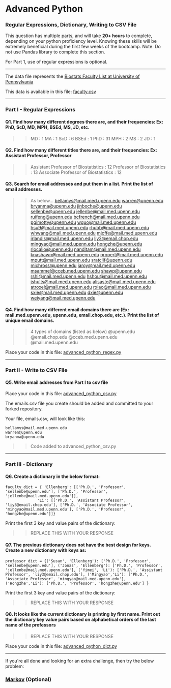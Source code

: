# Advanced Python    

### Regular Expressions, Dictionary, Writing to CSV File  

This question has multiple parts, and will take **20+ hours** to complete, depending on your python proficiency level.  Knowing these skills will be extremely beneficial during the first few weeks of the bootcamp.  Note:  Do not use Pandas library to complete this section.  

For Part 1, use of regular expressions is optional.  

---

The data file represents the [Biostats Faculty List at University of Pennsylvania](http://www.med.upenn.edu/cceb/biostat/faculty.shtml)

This data is available in this file:  [faculty.csv](python/faculty.csv)

--- 

### Part I - Regular Expressions  


#### Q1. Find how many different degrees there are, and their frequencies: Ex:  PhD, ScD, MD, MPH, BSEd, MS, JD, etc.

>> MD : 1
>> MA : 1
>> ScD : 6
>> BSEd : 1
>> PhD : 31
>> MPH : 2
>> MS : 2
>> JD : 1


#### Q2. Find how many different titles there are, and their frequencies:  Ex:  Assistant Professor, Professor

>> Assistant Professor of Biostatistics : 12
>> Professor of Biostatistics : 13
>> Associate Professor of Biostatistics : 12

#### Q3. Search for email addresses and put them in a list.  Print the list of email addresses.

>> As below...
bellamys@mail.med.upenn.edu
warren@upenn.edu
bryanma@upenn.edu
jinboche@upenn.edu
sellenbe@upenn.edu
jellenbe@mail.med.upenn.edu
ruifeng@upenn.edu
bcfrench@mail.med.upenn.edu
pgimotty@upenn.edu
wguo@mail.med.upenn.edu
hsu9@mail.med.upenn.edu
rhubb@mail.med.upenn.edu
whwang@mail.med.upenn.edu
mjoffe@mail.med.upenn.edu
jrlandis@mail.med.upenn.edu
liy3@email.chop.edu
mingyao@mail.med.upenn.edu
hongzhe@upenn.edu
rlocalio@upenn.edu
nanditam@mail.med.upenn.edu
knashawn@mail.med.upenn.edu
propert@mail.med.upenn.edu
mputt@mail.med.upenn.edu
sratclif@upenn.edu
michross@upenn.edu
jaroy@mail.med.upenn.edu
msammel@cceb.med.upenn.edu
shawp@upenn.edu
rshi@mail.med.upenn.edu
hshou@mail.med.upenn.edu
jshults@mail.med.upenn.edu
alisaste@mail.med.upenn.edu
atroxel@mail.med.upenn.edu
rxiao@mail.med.upenn.edu
sxie@mail.med.upenn.edu
dxie@upenn.edu
weiyang@mail.med.upenn.edu

#### Q4. Find how many different email domains there are (Ex:  mail.med.upenn.edu, upenn.edu, email.chop.edu, etc.).  Print the list of unique email domains.

>> 4 types of domains (listed as below)
@upenn.edu
@email.chop.edu
@cceb.med.upenn.edu
@mail.med.upenn.edu

Place your code in this file: [advanced_python_regex.py](python/advanced_python_regex.py)

---

### Part II - Write to CSV File

#### Q5.  Write email addresses from Part I to csv file

Place your code in this file: [advanced_python_csv.py](python/advanced_python_csv.py)

The emails.csv file you create should be added and committed to your forked repository.

Your file, emails.csv, will look like this:
```
bellamys@mail.med.upenn.edu
warren@upenn.edu
bryanma@upenn.edu
```

>> Code added to advanced_python_csv.py

---

### Part III - Dictionary

#### Q6.  Create a dictionary in the below format:
```
faculty_dict = { 'Ellenberg': [['Ph.D.', 'Professor', 'sellenbe@upenn.edu'], ['Ph.D.', 'Professor', 'jellenbe@mail.med.upenn.edu']],
              'Li': [['Ph.D.', 'Assistant Professor', 'liy3@email.chop.edu'], ['Ph.D.', 'Associate Professor', 'mingyao@mail.med.upenn.edu'], ['Ph.D.', 'Professor', 'hongzhe@upenn.edu']]}
```
Print the first 3 key and value pairs of the dictionary:

>> REPLACE THIS WITH YOUR RESPONSE

#### Q7.  The previous dictionary does not have the best design for keys.  Create a new dictionary with keys as:

```
professor_dict = {('Susan', 'Ellenberg'): ['Ph.D.', 'Professor', 'sellenbe@upenn.edu'], ('Jonas', 'Ellenberg'): ['Ph.D.', 'Professor', 'jellenbe@mail.med.upenn.edu'], ('Yimei', 'Li'): ['Ph.D.', 'Assistant Professor', 'liy3@email.chop.edu'], ('Mingyao','Li'): ['Ph.D.', 'Associate Professor', 'mingyao@mail.med.upenn.edu'], ('Hongzhe','Li'): ['Ph.D.', 'Professor', 'hongzhe@upenn.edu'] }
```

Print the first 3 key and value pairs of the dictionary:

>> REPLACE THIS WITH YOUR RESPONSE

#### Q8.  It looks like the current dictionary is printing by first name.  Print out the dictionary key value pairs based on alphabetical orders of the last name of the professors

>> REPLACE THIS WITH YOUR RESPONSE

Place your code in this file: [advanced_python_dict.py](python/advanced_python_dict.py)

--- 

If you're all done and looking for an extra challenge, then try the below problem:  

### [Markov](python/markov.py) (Optional)

